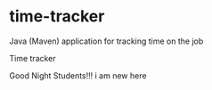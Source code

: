 # time-tracker
Java (Maven) application for tracking time on the job

Time tracker

Good Night Students!!!
i am new here
